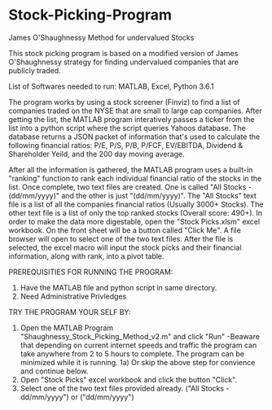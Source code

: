 # Stock-Picking-Program
James O'Shaughnessy Method for undervalued Stocks

This stock picking program is based on a modified version of James O'Shaughnessy strategy for finding undervalued companies that are publicly traded. 

List of Softwares needed to run: MATLAB, Excel, Python 3.6.1

The program works by using a stock screener (Finviz) to find a list of companies traded on the NYSE that are small to large cap companies. After getting the list, the MATLAB program interatively passes a ticker from the list into a python script where the script queries Yahoos database. The database returns a JSON packet of information that's used to calculate the following financial ratios: P/E, P/S, P/B, P/FCF, EV/EBITDA, Dividend & Shareholder Yeild, and the 200 day moving average. 

After all the information is gathered, the MATLAB program uses a built-in "ranking" function to rank each individual financial ratio of the stocks in the list. Once complete, two text files are created. One is called "All Stocks - (dd/mm/yyyy)" and the other is just "(dd/mm/yyyy)". The "All Stocks"  text file is a list of all the companies financial ratios (Usually 3000+ Stocks). The other text file is a list of only the top ranked stocks (Overall score: 490+). In order to make the data more digestable, open the "Stock Picks.xlsm" excel workbook. On the front sheet will be a button called "Click Me". A file browser will open to select one of the two text files. After the file is selected, the excel macro will input the stock picks and their financial information, along with rank, into a pivot table. 

PREREQUISITIES FOR RUNNING THE PROGRAM:
1) Have the MATLAB file and python script in same directory. 
2) Need Administrative Privledges

TRY THE PROGRAM YOUR SELF BY:
1) Open the MATLAB Program "Shaughnessy_Stock_Picking_Method_v2.m" and click "Run"
	-Beaware that depending on current internet speeds and traffic the program can take anywhere from 2		to 5 hours to complete. The program can be minimized while it is running. 
1a) Or skip the above step for convience and continue below.
2) Open "Stock Picks" excel workbook and click the button "Click".
3) Select one of the two text files provided already. ("All Stocks - dd/mm/yyyy") or ("dd/mm/yyyy")
